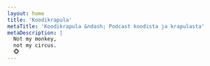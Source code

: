 ```yaml
---
layout: home
title: 'Koodikrapula'
metaTitle: 'Koodikrapula &ndash; Podcast koodista ja krapulasta'
metaDescription: |
  Not my monkey,
  not my circus.
  🐵
---
```

